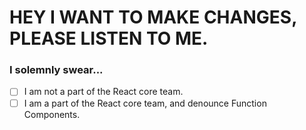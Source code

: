 # HEY I WANT TO MAKE CHANGES, PLEASE LISTEN TO ME.

### I solemnly swear...
- [ ] I am not a part of the React core team.
- [ ] I am a part of the React core team, and denounce Function Components.
